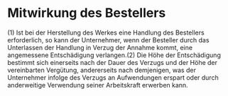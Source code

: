 # Mitwirkung des Bestellers

(1) Ist bei der Herstellung des Werkes eine Handlung des Bestellers erforderlich, so kann der Unternehmer, wenn der Besteller durch das Unterlassen der Handlung in Verzug der Annahme kommt, eine angemessene Entschädigung verlangen.(2) Die Höhe der Entschädigung bestimmt sich einerseits nach der Dauer des Verzugs und der Höhe der vereinbarten Vergütung, andererseits nach demjenigen, was der Unternehmer infolge des Verzugs an Aufwendungen erspart oder durch anderweitige Verwendung seiner Arbeitskraft erwerben kann. 

